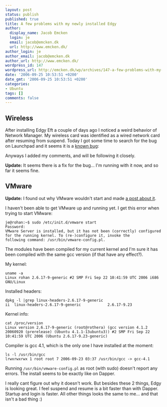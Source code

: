 ```yaml
---
layout: post
status: publish
published: true
title: A few problems with my newly installed Edgy
author:
  display_name: Jacob Emcken
  login: je
  email: jacob@emcken.dk
  url: http://www.emcken.dk/
author_login: je
author_email: jacob@emcken.dk
author_url: http://www.emcken.dk/
wordpress_id: 147
wordpress_url: http://emcken.dk/wp/archives/147-a-few-problems-with-my-newly-installed-edgy.html
date: '2006-09-25 10:53:51 +0200'
date_gmt: '2006-09-25 10:53:51 +0200'
categories:
- Ubuntu
tags: []
comments: false
---
```

## Wireless

After installing Edgy Eft a couple of days ago I noticed a weird behavior of Network Manager. My wireless card was identified as a wired network card after resuming from suspend. Today I got some time to search for the bug on Launchpad and it seems it is a [known bug][1]:

Anyways I added my comments, and will be following it closely.

**Update:** It seems there is a fix for the bug... I'm running with it now, and so far it seems fine.

## VMware

**Update:** I found out why VMware wouldn't start and made [a post about it][2].

I haven't been able to get VMware up and running yet. I get this error when trying to start VMware:

    je@rohan:~$ sudo /etc/init.d/vmware start
    Password:
    VMware Server is installed, but it has not been (correctly) configured
    for the running kernel. To (re-)configure it, invoke the
    following command: /usr/bin/vmware-config.pl.

The modules have been compiled for my current kernel and I'm sure it has been compiled with the same gcc version (if that have any effect?).

My kernel:

    uname -a
    Linux rohan 2.6.17-9-generic #2 SMP Fri Sep 22 10:41:59 UTC 2006 i686 GNU/Linux

Installed headers:

    dpkg -l |grep linux-headers-2.6.17-9-generic
    ii  linux-headers-2.6.17-9-generic            2.6.17-9.23

Kernel info:

    cat /proc/version
    Linux version 2.6.17-9-generic (root@rothera) (gcc version 4.1.2 20060920 (prerelease) (Ubuntu 4.1.1-13ubuntu3)) #2 SMP Fri Sep 22 10:41:59 UTC 2006 (Ubuntu 2.6.17-9.23-generic)

Compiler is gcc 4.1, which is the only one I have installed at the moment:

    ls -l /usr/bin/gcc
    lrwxrwxrwx 1 root root 7 2006-09-23 03:37 /usr/bin/gcc -> gcc-4.1

Running `/usr/bin/vmware-config.pl` as root (with sudo) doesn't report any errors. The install seems to be exactly like on Dapper.

I really cant figure out why it doesn't work.
But besides these 2 things, Edgy is looking great. I feel suspend and resume is a bit faster than with Dapper. Startup and login is faster. All other things looks the same to me... and that isn't a bad thing :)

[1]: https://launchpad.net/distros/ubuntu/+source/network-manager/+bug/59981
[2]: 2006-09-29-my-vmware-problem.md
